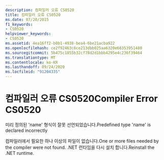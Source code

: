 ```yaml
---
description: 컴파일러 오류 CS0520
title: 컴파일러 오류 CS0520
ms.date: 07/20/2015
f1_keywords:
- CS0520
helpviewer_keywords:
- CS0520
ms.assetid: 4ea16ff2-b0b1-4938-bea4-6be21acba922
ms.openlocfilehash: ce2f92463c6ce213dbb025aa6320e66353951480
ms.sourcegitcommit: 5b475c1855b32cf78d2d1bbb4295e4c236f39464
ms.translationtype: MT
ms.contentlocale: ko-KR
ms.lasthandoff: 09/24/2020
ms.locfileid: "91204335"
---
```

# <a name="compiler-error-cs0520"></a><span data-ttu-id="a9385-103">컴파일러 오류 CS0520</span><span class="sxs-lookup"><span data-stu-id="a9385-103">Compiler Error CS0520</span></span>

<span data-ttu-id="a9385-104">미리 정의된 'name' 형식이 잘못 선언되었습니다.</span><span class="sxs-lookup"><span data-stu-id="a9385-104">Predefined type 'name' is declared incorrectly</span></span>  
  
 <span data-ttu-id="a9385-105">컴파일러에서 필요한 하나 이상의 파일이 없습니다.</span><span class="sxs-lookup"><span data-stu-id="a9385-105">One or more files needed by the compiler were not found.</span></span> <span data-ttu-id="a9385-106">.NET 런타임을 다시 설치 합니다.</span><span class="sxs-lookup"><span data-stu-id="a9385-106">Reinstall the .NET runtime.</span></span>
